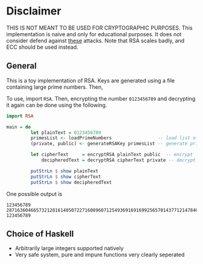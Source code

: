 # Disclaimer

THIS IS NOT MEANT TO BE USED FOR CRYPTOGRAPHIC PURPOSES. This implementation is naive and only for educational purposes. 
It does not consider defend against [these](http://en.wikipedia.org/wiki/RSA_%28cryptosystem%29#Attacks_against_plain_RSA)
attacks. Note that RSA scales badly, and ECC should be used instead.

## General

This is a toy implementation of RSA. Keys are generated using a file containing large prime numbers. Then, 

To use, import `RSA`. Then, encrypting the number `0123456789` and decrypting it again can be done using the following.

```haskell
import RSA

main = do
         let plainText = 0123456789
         primesList <- loadPrimeNumbers                 -- load list of primes
         (private, public) <- generateRSAKey primesList -- generate private and public key

         let cipherText     = encryptRSA plainText public  -- encrypt
             decipheredText = decryptRSA cipherText private -- decrypt

         putStrLn $ show plainText
         putStrLn $ show cipherText
         putStrLn $ show decipheredText
```

One possible output is

```
123456789
28716360466573212816140507227160896071254936916916992565701437712147840827172086840295534503452291831112126708177551905202700662825376899309838765076207820678592014757269191144865356746643576321071055950922765550493050235392521781774700826
123456789
```

## Choice of Haskell

  * Arbitrarily large integers supported natively
  * Very safe system, pure and impure functions very clearly seperated
